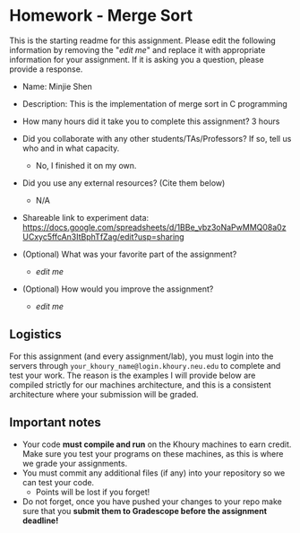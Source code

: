 # Homework - Merge Sort

This is the starting readme for this assignment.  Please edit the following information by removing the "*edit me*" and replace it with appropriate information for your assignment. If it is asking you a question, please provide a response.

- Name: Minjie Shen

- Description: This is the implementation of merge sort in C programming

- How many hours did it take you to complete this assignment? 3 hours

- Did you collaborate with any other students/TAs/Professors? If so, tell us who and in what capacity.
  - No, I finished it on my own.

- Did you use any external resources? (Cite them below)
  - N/A

- Shareable link to experiment data: https://docs.google.com/spreadsheets/d/1BBe_vbz3oNaPwMMQ08a0zUCxyc5ffcAn3ItBphTfZag/edit?usp=sharing

- (Optional) What was your favorite part of the assignment? 

  - *edit me*

- (Optional) How would you improve the assignment? 
  - *edit me*

## Logistics

For this assignment (and every assignment/lab), you must login into the servers through `your_khoury_name@login.khoury.neu.edu` to complete and test your work. The reason is the examples I will provide below are compiled strictly for our machines architecture, and this is a consistent architecture where your submission will be graded.

## Important notes

* Your code **must compile and run** on the Khoury machines to earn credit. Make sure you test your programs on these machines, as this is where we grade your assignments.
* You must commit any additional files (if any) into your repository so we can test your code.
  * Points will be lost if you forget!
* Do not forget, once you have pushed your changes to your repo make sure that you **submit them to Gradescope before the assignment deadline!**

